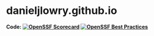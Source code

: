 # danieljlowry.github.io

<b>Code:<b> [![OpenSSF Scorecard](https://api.securityscorecards.dev/projects/github.com/danieljlowry/danieljlowry.github.io/badge)](https://securityscorecards.dev/viewer/?uri=github.com/{owner}/{repo})
[![OpenSSF Best Practices](https://www.bestpractices.dev/projects/8556/badge)](https://www.bestpractices.dev/projects/8556)
